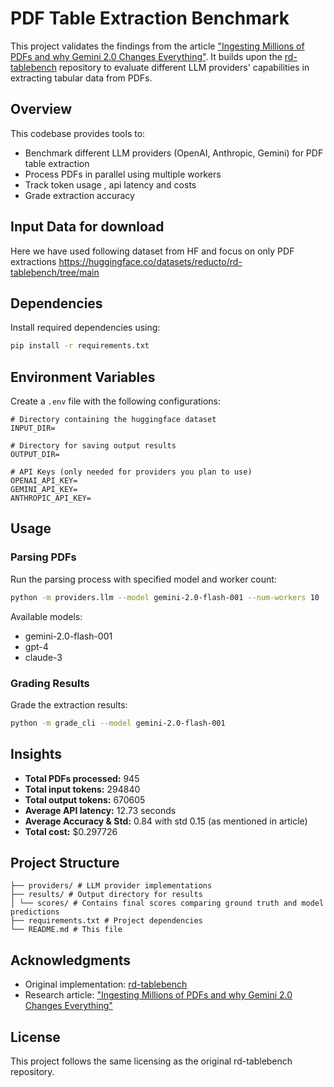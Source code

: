 # PDF Table Extraction Benchmark

This project validates the findings from the article ["Ingesting Millions of PDFs and why Gemini 2.0 Changes Everything"](https://www.sergey.fyi/articles/gemini-flash-2). It builds upon the [rd-tablebench](https://github.com/Filimoa/rd-tablebench) repository to evaluate different LLM providers' capabilities in extracting tabular data from PDFs.

## Overview

This codebase provides tools to:
- Benchmark different LLM providers (OpenAI, Anthropic, Gemini) for PDF table extraction
- Process PDFs in parallel using multiple workers
- Track token usage , api latency and costs
- Grade extraction accuracy

## Input Data for download

Here we have used following dataset from HF and focus on only PDF extractions
https://huggingface.co/datasets/reducto/rd-tablebench/tree/main

## Dependencies

Install required dependencies using:

```bash
pip install -r requirements.txt
```

## Environment Variables

Create a `.env` file with the following configurations:

```env
# Directory containing the huggingface dataset
INPUT_DIR=

# Directory for saving output results
OUTPUT_DIR=

# API Keys (only needed for providers you plan to use)
OPENAI_API_KEY=
GEMINI_API_KEY=
ANTHROPIC_API_KEY=
```

## Usage

### Parsing PDFs

Run the parsing process with specified model and worker count:

```bash
python -m providers.llm --model gemini-2.0-flash-001 --num-workers 10
```

Available models:
- gemini-2.0-flash-001
- gpt-4
- claude-3

### Grading Results

Grade the extraction results:

```bash
python -m grade_cli --model gemini-2.0-flash-001
```

## Insights

- **Total PDFs processed:** 945
- **Total input tokens:** 294840
- **Total output tokens:** 670605
- **Average API latency:** 12.73 seconds
- **Average Accuracy & Std:** 0.84 with std 0.15 (as mentioned in article)
- **Total cost:** $0.297726

## Project Structure

```
├── providers/ # LLM provider implementations
├── results/ # Output directory for results
│ └── scores/ # Contains final scores comparing ground truth and model predictions
├── requirements.txt # Project dependencies
└── README.md # This file
```

## Acknowledgments

- Original implementation: [rd-tablebench](https://github.com/Filimoa/rd-tablebench)
- Research article: ["Ingesting Millions of PDFs and why Gemini 2.0 Changes Everything"](https://www.sergey.fyi/articles/gemini-flash-2)

## License

This project follows the same licensing as the original rd-tablebench repository.
